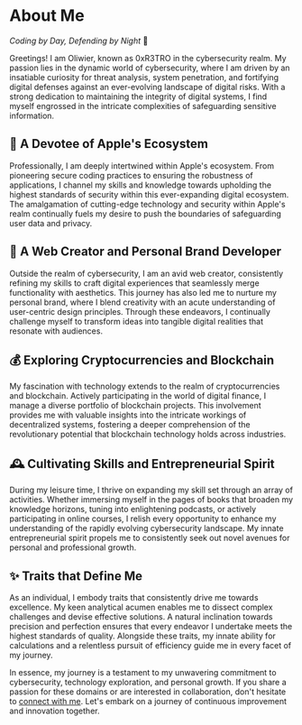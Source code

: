 <!-- Website created by 0xR3TR0. All rights reserved. -->
# About Me

*Coding by Day, Defending by Night* 🌙

Greetings! I am Oliwier, known as 0xR3TRO in the cybersecurity realm. My passion lies in the dynamic world of cybersecurity, where I am driven by an insatiable curiosity for threat analysis, system penetration, and fortifying digital defenses against an ever-evolving landscape of digital risks. With a strong dedication to maintaining the integrity of digital systems, I find myself engrossed in the intricate complexities of safeguarding sensitive information.

## 🍏 A Devotee of Apple's Ecosystem
Professionally, I am deeply intertwined within Apple's ecosystem. From pioneering secure coding practices to ensuring the robustness of applications, I channel my skills and knowledge towards upholding the highest standards of security within this ever-expanding digital ecosystem. The amalgamation of cutting-edge technology and security within Apple's realm continually fuels my desire to push the boundaries of safeguarding user data and privacy.

## 💼 A Web Creator and Personal Brand Developer
Outside the realm of cybersecurity, I am an avid web creator, consistently refining my skills to craft digital experiences that seamlessly merge functionality with aesthetics. This journey has also led me to nurture my personal brand, where I blend creativity with an acute understanding of user-centric design principles. Through these endeavors, I continually challenge myself to transform ideas into tangible digital realities that resonate with audiences.

## 💰 Exploring Cryptocurrencies and Blockchain
My fascination with technology extends to the realm of cryptocurrencies and blockchain. Actively participating in the world of digital finance, I manage a diverse portfolio of blockchain projects. This involvement provides me with valuable insights into the intricate workings of decentralized systems, fostering a deeper comprehension of the revolutionary potential that blockchain technology holds across industries.

## 🕰️ Cultivating Skills and Entrepreneurial Spirit
During my leisure time, I thrive on expanding my skill set through an array of activities. Whether immersing myself in the pages of books that broaden my knowledge horizons, tuning into enlightening podcasts, or actively participating in online courses, I relish every opportunity to enhance my understanding of the rapidly evolving cybersecurity landscape. My innate entrepreneurial spirit propels me to consistently seek out novel avenues for personal and professional growth.

## ✨ Traits that Define Me
As an individual, I embody traits that consistently drive me towards excellence. My keen analytical acumen enables me to dissect complex challenges and devise effective solutions. A natural inclination towards precision and perfection ensures that every endeavor I undertake meets the highest standards of quality. Alongside these traits, my innate ability for calculations and a relentless pursuit of efficiency guide me in every facet of my journey.

In essence, my journey is a testament to my unwavering commitment to cybersecurity, technology exploration, and personal growth. If you share a passion for these domains or are interested in collaboration, don't hesitate to [connect with me](CONTACT.md). Let's embark on a journey of continuous improvement and innovation together.